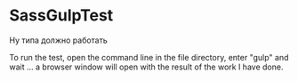 # SassGulpTest
Ну типа должно работать

To run the test, 
open the command line in the file directory, 
enter "gulp" and wait ... 
a browser window will open with the result of the work I have done.
